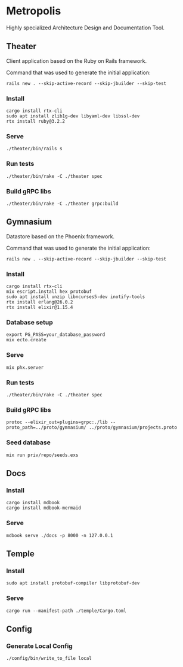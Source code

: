 # Metropolis
Highly specialized Architecture Design and Documentation Tool.

## Theater
Client application based on the Ruby on Rails framework.

Command that was used to generate the initial application:
```
rails new . --skip-active-record --skip-jbuilder --skip-test
```

### Install
```
cargo install rtx-cli
sudo apt install zlib1g-dev libyaml-dev libssl-dev
rtx install ruby@3.2.2
```

### Serve
```
./theater/bin/rails s
```

### Run tests
```
./theater/bin/rake -C ./theater spec
```

### Build gRPC libs
```
./theater/bin/rake -C ./theater grpc:build
```

## Gymnasium
Datastore based on the Phoenix framework.

Command that was used to generate the initial application:
```
rails new . --skip-active-record --skip-jbuilder --skip-test
```

### Install
```
cargo install rtx-cli
mix escript.install hex protobuf
sudo apt install unzip libncurses5-dev inotify-tools
rtx install erlang@26.0.2
rtx install elixir@1.15.4
```

### Database setup
```
export PG_PASS=your_database_password
mix ecto.create
```

### Serve
```
mix phx.server
```

### Run tests
```
./theater/bin/rake -C ./theater spec
```

### Build gRPC libs
```
protoc --elixir_out=plugins=grpc:./lib --proto_path=../proto/gymnasium/ ../proto/gymnasium/projects.proto
```

### Seed database
```
mix run priv/repo/seeds.exs
```

## Docs

### Install
```
cargo install mdbook
cargo install mdbook-mermaid
```

### Serve
```
mdbook serve ./docs -p 8000 -n 127.0.0.1
```

## Temple

### Install
```
sudo apt install protobuf-compiler libprotobuf-dev
```

### Serve
```
cargo run --manifest-path ./temple/Cargo.toml
```

## Config

### Generate Local Config
```
./config/bin/write_to_file local
```
